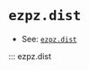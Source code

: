 # `ezpz.dist`

- See: [`ezpz.dist`](https://github.com/saforem2/ezpz/blob/main/ezpz/dist.py)

::: ezpz.dist
